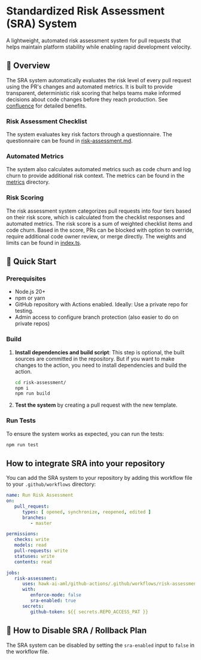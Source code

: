 # Standardized Risk Assessment (SRA) System

A lightweight, automated risk assessment system for pull requests that helps maintain platform stability while enabling rapid development velocity.

## 🎯 Overview

The SRA system automatically evaluates the risk level of every pull request using the PR's changes and automated
metrics.
It is built to provide transparent, deterministic risk scoring that helps teams make informed decisions about code
changes before they reach production.
See [confluence](https://hawkai.atlassian.net/wiki/spaces/HAW/pages/4675665921/1.3.+Enhance+and+Standardize+PR+Risk+Assessment) for detailed benefits.

### Risk Assessment Checklist

The system evaluates key risk factors through a questionnaire.
The questionnaire can be found in [risk-assessment.md](../.github/workflows/risk-assessment.yml).

### Automated Metrics

The system also calculates automated metrics such as code churn and log churn to provide additional risk context.
The metrics can be found in the [metrics](./src/service/metrics) directory.

### Risk Scoring

The risk assessment system categorizes pull requests into four tiers based on their risk score,
which is calculated from the checklist responses and automated metrics.
The risk score is a sum of weighted checklist items and code churn.
Based in the score, PRs can be blocked with option to override, require additional code owner review, or merge directly.
The weights and limits can be found in [index.ts](./src/index.ts).

## 🚀 Quick Start

### Prerequisites

- Node.js 20+
- npm or yarn
- GitHub repository with Actions enabled. Ideally: Use a private repo for testing.
- Admin access to configure branch protection (also easier to do on private repos)

### Build

1. **Install dependencies and build script**:
This step is optional, the built sources are committed in the repository.
But if you want to make changes to the action, you need to install dependencies and build the action.
   ```bash
   cd risk-assessment/
   npm i
   npm run build
   ```
2. **Test the system** by creating a pull request with the new template.

### Run Tests

To ensure the system works as expected, you can run the tests:

```bash
npm run test
```

## How to integrate SRA into your repository

You can add the SRA system to your repository by adding this workflow file to your `.github/workflows` directory:

```yaml
name: Run Risk Assessment
on:
   pull_request:
      types: [ opened, synchronize, reopened, edited ]
      branches:
         - master

permissions:
   checks: write
   models: read
   pull-requests: write
   statuses: write
   contents: read

jobs:
   risk-assessment:
      uses: hawk-ai-aml/github-actions/.github/workflows/risk-assessment.yml@master
      with:
         enforce-mode: false
         sra-enabled: true
      secrets:
         github-token: ${{ secrets.REPO_ACCESS_PAT }}
```

## 🔄 How to Disable SRA / Rollback Plan

The SRA system can be disabled by setting the `sra-enabled` input to `false` in the workflow file.
